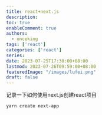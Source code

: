 ```yaml
---
title: react+next.js
description:
toc: true
enableComment: true
authors:
  - onceking
tags: ['react']
categories: ['react']
series:
date: 2023-07-25T17:30:00+08:00
lastmod: 2023-07-26T09:59:00+08:00
featuredImage: "/images/lufei.png"
draft: false
---
```


记录一下如何使用next.js创建react项目

```
yarn create next-app
```

